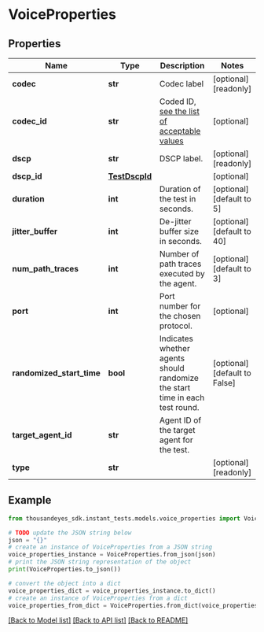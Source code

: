 # VoiceProperties


## Properties

Name | Type | Description | Notes
------------ | ------------- | ------------- | -------------
**codec** | **str** | Codec label | [optional] [readonly] 
**codec_id** | **str** | Coded ID, [see the list of acceptable values](https://docs.thousandeyes.com/product-documentation/internet-and-wan-monitoring/tests/working-with-test-settings#rtp-stream-advanced-settings-tab) | [optional] 
**dscp** | **str** | DSCP label. | [optional] [readonly] 
**dscp_id** | [**TestDscpId**](TestDscpId.md) |  | [optional] 
**duration** | **int** | Duration of the test in seconds. | [optional] [default to 5]
**jitter_buffer** | **int** | De-jitter buffer size in seconds. | [optional] [default to 40]
**num_path_traces** | **int** | Number of path traces executed by the agent. | [optional] [default to 3]
**port** | **int** | Port number for the chosen protocol. | [optional] 
**randomized_start_time** | **bool** | Indicates whether agents should randomize the start time in each test round. | [optional] [default to False]
**target_agent_id** | **str** | Agent ID of the target agent for the test. | 
**type** | **str** |  | [optional] [readonly] 

## Example

```python
from thousandeyes_sdk.instant_tests.models.voice_properties import VoiceProperties

# TODO update the JSON string below
json = "{}"
# create an instance of VoiceProperties from a JSON string
voice_properties_instance = VoiceProperties.from_json(json)
# print the JSON string representation of the object
print(VoiceProperties.to_json())

# convert the object into a dict
voice_properties_dict = voice_properties_instance.to_dict()
# create an instance of VoiceProperties from a dict
voice_properties_from_dict = VoiceProperties.from_dict(voice_properties_dict)
```
[[Back to Model list]](../README.md#documentation-for-models) [[Back to API list]](../README.md#documentation-for-api-endpoints) [[Back to README]](../README.md)


